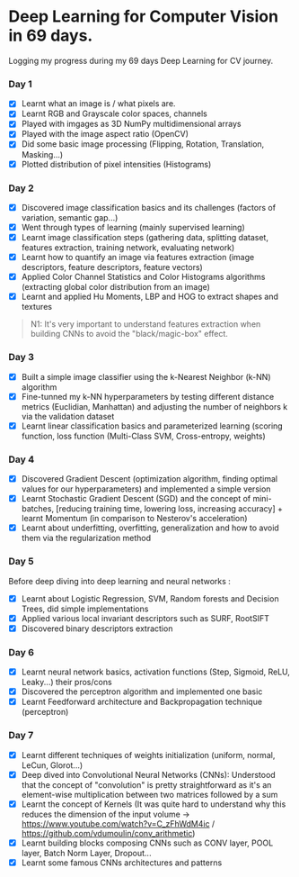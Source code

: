 # Deep Learning for Computer Vision in 69 days.
Logging my progress during my 69 days Deep Learning for CV journey.

### Day 1
- [x] Learnt what an image is / what pixels are.
- [x] Learnt RGB and Grayscale color spaces, channels
- [x] Played with imgages as 3D NumPy multidimensional arrays
- [x] Played with the image aspect ratio (OpenCV)
- [x] Did some basic image processing (Flipping, Rotation, Translation, Masking...)
- [x] Plotted distribution of pixel intensities (Histograms)

### Day 2
- [x] Discovered image classification basics and its challenges (factors of variation, semantic gap...)
- [x] Went through types of learning (mainly supervised learning)
- [x] Learnt image classification steps (gathering data, splitting dataset, features extraction, training network, evaluating network)
- [x] Learnt how to quantify an image via features extraction (image descriptors, feature descriptors, feature vectors)
- [x] Applied Color Channel Statistics and Color Histograms algorithms (extracting global color distribution from an image)
- [x] Learnt and applied Hu Moments, LBP and HOG to extract shapes and textures

> N1: It's very important to understand features extraction when building CNNs to avoid the "black/magic-box" effect.

### Day 3
- [x] Built a simple image classifier using the k-Nearest Neighbor (k-NN) algorithm
- [x] Fine-tunned my k-NN hyperparameters by testing different distance metrics (Euclidian, Manhattan) and adjusting the number of neighbors k via the validation dataset
- [x] Learnt linear classification basics and parameterized learning (scoring function, loss function (Multi-Class SVM, Cross-entropy, weights)

### Day 4
- [x] Discovered Gradient Descent (optimization algorithm, finding optimal values for our hyperparameters) and implemented a simple version
- [x] Learnt Stochastic Gradient Descent (SGD) and the concept of mini-batches, [reducing training time, lowering loss, increasing accuracy] + learnt Momentum (in comparison to Nesterov's acceleration)
- [x] Learnt about underfitting, overfitting, generalization and how to avoid them via the regularization method

### Day 5
Before deep diving into deep learning and neural networks :

- [x] Learnt about Logistic Regression, SVM, Random forests and Decision Trees, did simple implementations
- [x] Applied various local invariant descriptors such as SURF, RootSIFT 
- [x] Discovered binary descriptors extraction

### Day 6
- [x] Learnt neural network basics, activation functions (Step, Sigmoid, ReLU, Leaky...) their pros/cons
- [x] Discovered the perceptron algorithm and implemented one basic
- [x] Learnt Feedforward architecture and Backpropagation technique (perceptron)

### Day 7
- [x] Learnt different techniques of weights initialization (uniform, normal, LeCun, Glorot...)
- [x] Deep dived into Convolutional Neural Networks (CNNs): Understood that the concept of "convolution" is pretty straightforward as it's an element-wise multiplication between two matrices followed by a sum
- [x] Learnt the concept of Kernels (It was quite hard to understand why this reduces the dimension of the input volume -> https://www.youtube.com/watch?v=C_zFhWdM4ic / https://github.com/vdumoulin/conv_arithmetic)
- [x] Learnt building blocks composing CNNs such as CONV layer, POOL layer, Batch Norm Layer, Dropout...
- [x] Learnt some famous CNNs architectures and patterns
